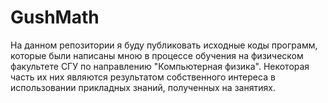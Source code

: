 # GushMath
На данном репозитории я буду публиковать исходные коды программ, которые были написаны мною в процессе обучения на физическом факультете СГУ по направлению "Компьютерная физика". Некоторая часть их них являются результатом собственного интереса в использовании прикладных знаний, полученных на занятиях.
